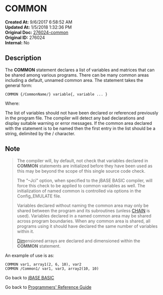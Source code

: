 # COMMON

**Created At:** 9/6/2017 6:58:52 AM  
**Updated At:** 1/5/2018 1:32:36 PM  
**Original Doc:** [276024-common](https://docs.jbase.com/36868-jbase-basic/276024-common)  
**Original ID:** 276024  
**Internal:** No  

## Description

The **COMMON** statement declares a list of variables and matrices that can be shared among various programs. There can be many common areas including a default, unnamed common area. The statement takes the general form:

```
COMMON {/CommonName/} variable{, variable ... }
```

Where:

The list of variables should not have been declared or referenced previously in the program file. The compiler will detect any bad declarations and display suitable warning or error messages. If the common area declared with the statement is to be named then the first entry in the list should be a string, delimited by the / character.

## Note

> The compiler will, by default, not check that variables declared in **COMMON** statements are initialized before they have been used as this may be beyond the scope of this single source code check.
>
> The "–Jci" option, when specified to the jBASE BASIC compiler, will force this check to be applied to common variables as well. The initialization of named common is controlled via options in the Config\_EMULATE file.
>
> Variables declared without naming the common area may only be shared between the program and its subroutines (unless [CHAIN](./../chain) is used). Variables declared in a named common area may be shared across program boundaries. When any common area is shared, all programs using it should have declared the same number of variables within it.
>
> [Dim](./../dimension-%28dim%29)ensioned arrays are declared and dimensioned within the **COMMON** statement.

An example of use is as:

```
COMMON var1, array1(2, 6, 10), var2
COMMON /Common1/ var1, var3, array2(10, 10)
```

Go back to [jBASE BASIC](./../README.md)

Go back to [Programmers' Reference Guide](./../../reference-guides/jbc/README.md)
